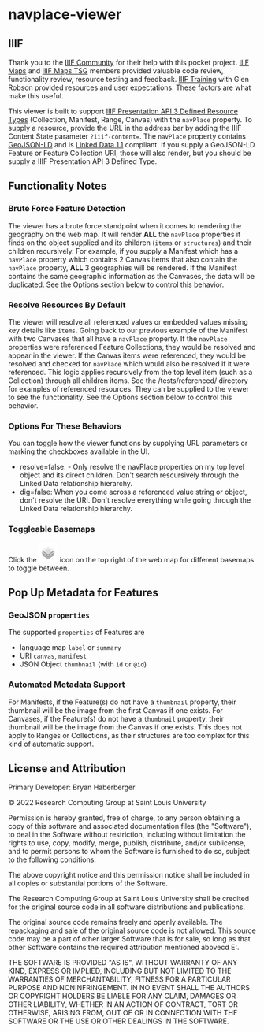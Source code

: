 # navplace-viewer

## IIIF
Thank you to the [IIIF Community](https://iiif.io/community/) for their help with this pocket project.  [IIIF Maps](https://iiif.io/community/groups/maps/) and [IIIF Maps TSG](https://iiif.io/community/groups/maps-tsg/) members provided valuable code review, functionality review, resource testing and feedback.  [IIIF Training](https://iiif.io/get-started/training/) with Glen Robson provided resources and user expectations.  These factors are what make this useful.  

This viewer is built to support [IIIF Presentation API 3 Defined Resource Types](https://iiif.io/api/presentation/3.0/#21-defined-types) (Collection, Manifest, Range, Canvas) with the `navPlace` property.  To supply a resource, provide the URL in the address bar by adding the IIIF Content State parameter `?iiif-content=`.  The `navPlace` property contains [GeoJSON-LD](https://geojson.org/geojson-ld/) and is [Linked Data 1.1](https://www.w3.org/TR/json-ld11/) compliant.  If you supply a GeoJSON-LD Feature or Feature Collection URI, those will also render, but you should be supply a IIIF Presentation API 3 Defined Type.

## Functionality Notes

### Brute Force Feature Detection
The viewer has a brute force standpoint when it comes to rendering the geography on the web map.  It will render __ALL__ the `navPlace` properties it finds on the object supplied and its children (`items` or `structures`) and their children recursively.  For example, if you supply a Manifest which has a `navPlace` property which contains 2 Canvas items that also contain the `navPlace` property, __ALL__ 3 geographies will be rendered.  If the Manifest contains the same geographic information as the Canvases, the data will be duplicated.  See the Options section below to control this behavior.

### Resolve Resources By Default
The viewer will resolve all referenced values or embedded values missing key details like `items`.  Going back to our previous example of the Manifest with two Canvases that all have a `navPlace` property.  If the `navPlace` properties were referenced Feature Collections, they would be resolved and appear in the viewer.  If the Canvas items were referenced, they would be resolved and checked for `navPlace` which would also be resolved if it were referenced.  This logic applies recursively from the top level item (such as a Collection) through all children items.  See the /tests/referenced/ directory for examples of referenced resources.  They can be supplied to the viewer to see the functionality.  See the Options section below to control this behavior.

### Options For These Behaviors
You can toggle how the viewer functions by supplying URL parameters or marking the checkboxes available in the UI.

 - resolve=false: - Only resolve the navPlace properties on my top level object and its direct children.  Don't search rescursively through the Linked Data relationship hierarchy.  
 - dig=false: When you come across a referenced value string or object, don't resolve the URI.  Don't resolve everything while going through the Linked Data relationship hierarchy.
   
### Toggleable Basemaps
Click the !["Basemap Layers"](/images/layers.png "Basemap Layers") icon on the top right of the web map for different basemaps to toggle between.

## Pop Up Metadata for Features

### GeoJSON `properties`
The supported `properties` of Features are 
- language map `label` or `summary`
- URI `canvas`, `manifest` 
- JSON Object `thumbnail` (with `id` or `@id`)

### Automated Metadata Support
For Manifests, if the Feature(s) do not have a `thumbnail` property, their thumbnail will be the image from the first Canvas if one exists.
For Canvases, if the Feature(s) do not have a `thumbnail` property, their thumbnail will be the image from the Canvas if one exists.
This does not apply to Ranges or Collections, as their structures are too complex for this kind of automatic support.

## License and Attribution
Primary Developer: Bryan Haberberger
 
&copy; 2022 Research Computing Group at Saint Louis University

Permission is hereby granted, free of charge, to any person obtaining a copy of this software and associated documentation files (the "Software"), to deal in the Software without restriction, including without limitation the rights to use, copy, modify, merge, publish, distribute, and/or sublicense, and to permit persons to whom the Software is furnished to do so, subject to the following conditions:

The above copyright notice and this permission notice shall be included in all copies or substantial portions of the Software.

The Research Computing Group at Saint Louis University shall be credited for the original source code in all software distributions and publications.

The original source code remains freely and openly available.  The repackaging and sale of the original source code is not allowed.  This source code may be a part of other larger Software that is for sale, so long as that other Software contains the required attribution mentioned abovecd E:.  

THE SOFTWARE IS PROVIDED "AS IS", WITHOUT WARRANTY OF ANY KIND, EXPRESS OR IMPLIED, INCLUDING BUT NOT LIMITED TO THE WARRANTIES OF MERCHANTABILITY, FITNESS FOR A PARTICULAR PURPOSE AND NONINFRINGEMENT. IN NO EVENT SHALL THE AUTHORS OR COPYRIGHT HOLDERS BE LIABLE FOR ANY CLAIM, DAMAGES OR OTHER LIABILITY, WHETHER IN AN ACTION OF CONTRACT, TORT OR OTHERWISE, ARISING FROM, OUT OF OR IN CONNECTION WITH THE SOFTWARE OR THE USE OR OTHER DEALINGS IN THE SOFTWARE.

